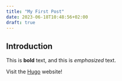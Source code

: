 ```yaml
---
title: "My First Post"
date: 2023-06-18T10:48:56+02:00
draft: true
---
```


## Introduction

This is **bold** text, and this is *emphasized* text.

Visit the [Hugo](https://gohugo.io) website!

